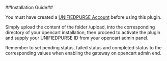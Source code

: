 ##Installation Guide##

You must have created a [UNIFIEDPURSE Account](https://unifiedpurse.com/) before using this plugin.

Simply upload the content of the folder /upload, into the corresponding directory of your opencart installation, then proceed to activate the plugin and supply your UNIFIEDPURSE ID from your opencart admin panel.

Remember to set pending status, failed status and completed status to the corresponding values when enabling the gateway on opencart admin end.

